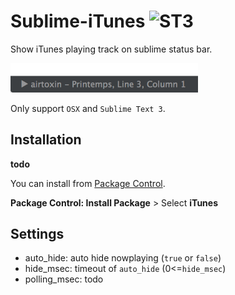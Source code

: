 # Sublime-iTunes ![ST3](https://img.shields.io/badge/Sublime%20Text-build%203083-blue.svg)

Show iTunes playing track on sublime status bar.

<img src="./img/preview.png" width="300px">

Only support `OSX` and `Sublime Text 3`.

## Installation

__todo__

You can install from [Package Control](https://sublime.wbond.net/).

__Package Control: Install Package__ > Select __iTunes__

## Settings

+ auto_hide: auto hide nowplaying (`true` or `false`)
+ hide_msec: timeout of `auto_hide` (0<=`hide_msec`)
+ polling_msec: todo
